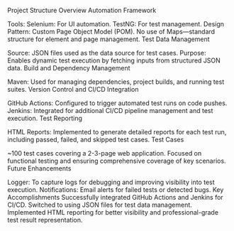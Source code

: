 Project Structure Overview
Automation Framework

Tools:
Selenium: For UI automation.
TestNG: For test management.
Design Pattern: Custom Page Object Model (POM).
No use of Maps—standard structure for element and page management.
Test Data Management

Source: JSON files used as the data source for test cases.
Purpose: Enables dynamic test execution by fetching inputs from structured JSON data.
Build and Dependency Management

Maven: Used for managing dependencies, project builds, and running test suites.
Version Control and CI/CD Integration

GitHub Actions: Configured to trigger automated test runs on code pushes.
Jenkins: Integrated for additional CI/CD pipeline management and test execution.
Test Reporting

HTML Reports: Implemented to generate detailed reports for each test run, including passed, failed, and skipped test cases.
Test Cases

~100 test cases covering a 2-3-page web application.
Focused on functional testing and ensuring comprehensive coverage of key scenarios.
Future Enhancements

Logger: To capture logs for debugging and improving visibility into test execution.
Notifications: Email alerts for failed tests or detected bugs.
Key Accomplishments
Successfully integrated GitHub Actions and Jenkins for CI/CD.
Switched to using JSON files for test data management.
Implemented HTML reporting for better visibility and professional-grade test result representation.

